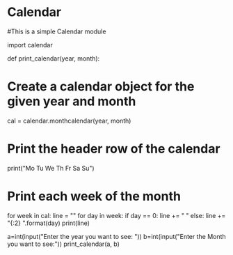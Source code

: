 # Calendar
#This is a simple Calendar module 

import calendar

def print_calendar(year, month):
  # Create a calendar object for the given year and month
  cal = calendar.monthcalendar(year, month)

  # Print the header row of the calendar
  print("Mo Tu We Th Fr Sa Su")

  # Print each week of the month
  for week in cal:
    line = ""
    for day in week:
      if day == 0:
        line += "   "
      else:
        line += "{:2} ".format(day)
    print(line)

a=int(input("Enter the year you want to see: "))
b=int(input("Enter the Month you want to see:"))
print_calendar(a, b)
